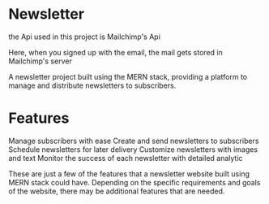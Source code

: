 # Newsletter
the Api used in this project is Mailchimp's Api

Here, when you signed up with the email, the mail gets stored in Mailchimp's server

A newsletter project built using the MERN stack, providing a platform to manage and distribute newsletters to subscribers.

# Features

Manage subscribers with ease
Create and send newsletters to subscribers
Schedule newsletters for later delivery
Customize newsletters with images and text
Monitor the success of each newsletter with detailed analytic

These are just a few of the features that a newsletter website built using MERN stack could have. Depending on the specific requirements and goals of the website, there may be additional features that are needed.
